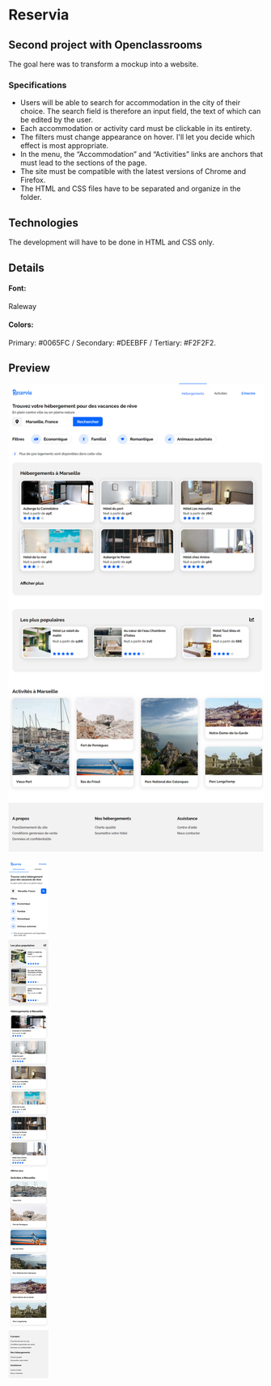 # Reservia

## Second project with Openclassrooms

The goal here was to transform a mockup into a website.


### Specifications

* Users will be able to search for accommodation in the city of their choice. The search field is therefore an input field, the text of which can be edited by the user. 
* Each accommodation or activity card must be clickable in its entirety. 
* The filters must change appearance on hover. I'll let you decide which effect is most appropriate.
* In the menu, the “Accommodation” and “Activities” links are anchors that must lead to the sections of the page.
* The site must be compatible with the latest versions of Chrome and Firefox.
* The HTML and CSS files have to be separated and organize in the folder.


## Technologies

The development will have to be done in  HTML and CSS only.


## Details

#### Font:

Raleway

#### Colors:

Primary: #0065FC / Secondary: #DEEBFF / Tertiary: #F2F2F2.

## Preview 

![Screenchot-desktop](./assets/Projet-2-Reservia/desktop-screenshot.png)

![Screenchot-mobile](./assets/Projet-2-Reservia/mobile-screenshot.png)
